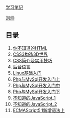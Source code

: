 [学习笔记]()

 [刘帅]()



## 目录
1. [你不知道的HTML](#docs/unknowHtml)
1. [CSS3构造3D世界](#docs/3d)      
1. [CSS简介及实用技巧](#docs/cssnote)      
1. [后台语言](#README)      
1. [Linux基础入门](#docs/Linux)
1. [Php与MySql开发入门上](#docs/php_up)
1. [Php与MySql开发入门中](#docs/php_middle)
1. [Php与MySql开发入门下](#docs/php_down)
1. [不知道的JavaScript_1](#docs/ES5_core)
1. [不知道的JavaScript_2](#docs/ES5_core1)
1. [ECMAScript5.1新增语法上](#docs/ES5_top)




